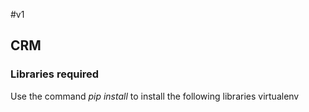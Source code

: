 #v1

## **CRM**

### **Libraries required**
Use the command *pip install* to install the following libraries
virtualenv